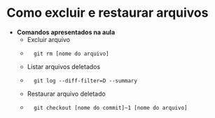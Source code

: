 # Como excluir e restaurar arquivos

- **Comandos apresentados na aula**
  - Excluir arquivo
  - ```console
      git rm [nome do arquivo]
    ```
  - Listar arquivos deletados
  - ```console
      git log --diff-filter=D --summary
    ```
  - Restaurar arquivo deletado
  - ```console
      git checkout [nome do commit]~1 [nome do arquivo]
    ```